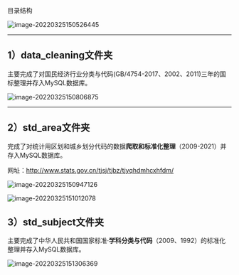 目录结构

![image-20220325150526445](C:\Users\Administrator\AppData\Roaming\Typora\typora-user-images\image-20220325150526445.png)

---

## 1）data_cleaning文件夹

主要完成了对国民经济行业分类与代码(GB/4754-2017、2002、2011)三年的国标整理并存入MySQL数据库。

![image-20220325150806875](C:\Users\Administrator\AppData\Roaming\Typora\typora-user-images\image-20220325150806875.png)



---

## 2）std_area文件夹

完成了对统计用区划和城乡划分代码的数据**爬取和标准化整理**（2009-2021）并存入MySQL数据库。

网址：http://www.stats.gov.cn/tjsj/tjbz/tjyqhdmhcxhfdm/

![image-20220325150947126](C:\Users\Administrator\AppData\Roaming\Typora\typora-user-images\image-20220325150947126.png)

![image-20220325151012078](C:\Users\Administrator\AppData\Roaming\Typora\typora-user-images\image-20220325151012078.png)

## 3）std_subject文件夹

主要完成了中华人民共和国国家标准·**学科分类与代码**（2009、1992）的标准化整理并存入MySQL数据库。

![image-20220325151306369](C:\Users\Administrator\AppData\Roaming\Typora\typora-user-images\image-20220325151306369.png)

